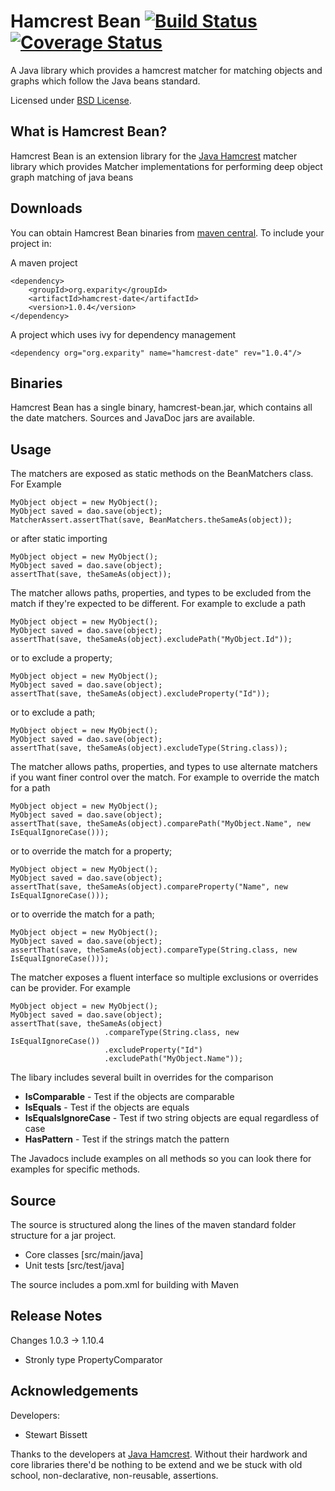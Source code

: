 Hamcrest Bean  [![Build Status](https://travis-ci.org/eXparity/hamcrest-bean.svg?branch=master)](https://travis-ci.org/eXparity/hamcrest-bean) [![Coverage Status](https://coveralls.io/repos/eXparity/hamcrest-bean/badge.png?branch=master)](https://coveralls.io/r/eXparity/hamcrest-bean?branch=master)
=============

A Java library which provides a hamcrest matcher for matching objects and graphs which follow the Java beans standard.

Licensed under [BSD License][].

What is Hamcrest Bean?
-----------------
Hamcrest Bean is an extension library for the [Java Hamcrest][] matcher library which provides Matcher implementations for performing deep object graph matching of java beans

Downloads
---------
You can obtain Hamcrest Bean binaries from [maven central][]. To include your project in:

A maven project

    <dependency>
        <groupId>org.exparity</groupId>
        <artifactId>hamcrest-date</artifactId>
        <version>1.0.4</version>
    </dependency>

A project which uses ivy for dependency management

    <dependency org="org.exparity" name="hamcrest-date" rev="1.0.4"/>
            
Binaries
--------
Hamcrest Bean has a single binary, hamcrest-bean.jar, which contains all the date matchers. Sources and JavaDoc jars are available.

Usage
-------------

The matchers are exposed as static methods on the BeanMatchers class. For Example

    MyObject object = new MyObject();
    MyObject saved = dao.save(object);
    MatcherAssert.assertThat(save, BeanMatchers.theSameAs(object));

or after static importing

    MyObject object = new MyObject();
    MyObject saved = dao.save(object);
    assertThat(save, theSameAs(object));

The matcher allows paths, properties, and types to be excluded from the match if they're expected to be different. For example to exclude a path 

    MyObject object = new MyObject();
    MyObject saved = dao.save(object);
    assertThat(save, theSameAs(object).excludePath("MyObject.Id"));

or to exclude a property;

    MyObject object = new MyObject();
    MyObject saved = dao.save(object);
    assertThat(save, theSameAs(object).excludeProperty("Id"));

or to exclude a path;

    MyObject object = new MyObject();
    MyObject saved = dao.save(object);
    assertThat(save, theSameAs(object).excludeType(String.class));

The matcher allows paths, properties, and types to use alternate matchers if you want finer control over the match. For example to override the match for a path

    MyObject object = new MyObject();
    MyObject saved = dao.save(object);
    assertThat(save, theSameAs(object).comparePath("MyObject.Name", new IsEqualIgnoreCase()));

or to override the match for a property;

    MyObject object = new MyObject();
    MyObject saved = dao.save(object);
    assertThat(save, theSameAs(object).compareProperty("Name", new IsEqualIgnoreCase()));

or to override the match for a path;

    MyObject object = new MyObject();
    MyObject saved = dao.save(object);
    assertThat(save, theSameAs(object).compareType(String.class, new IsEqualIgnoreCase()));

The matcher exposes a fluent interface so multiple exclusions or overrides can be provider. For example

    MyObject object = new MyObject();
    MyObject saved = dao.save(object);
    assertThat(save, theSameAs(object)
                         .compareType(String.class, new IsEqualIgnoreCase())
                         .excludeProperty("Id")
                         .excludePath("MyObject.Name"));
 
The libary includes several built in overrides for the comparison

* __IsComparable__ - Test if the objects are comparable
* __IsEquals__ - Test if the objects are equals
* __IsEqualsIgnoreCase__ - Test if two string objects are equal regardless of case
* __HasPattern__ - Test if the strings match the pattern

The Javadocs include examples on all methods so you can look there for examples for specific methods.

Source
------
The source is structured along the lines of the maven standard folder structure for a jar project.

  * Core classes [src/main/java]
  * Unit tests [src/test/java]

The source includes a pom.xml for building with Maven 

Release Notes
-------------
Changes 1.0.3 -> 1.10.4
  * Stronly type PropertyComparator


Acknowledgements
----------------
Developers:
  * Stewart Bissett

Thanks to the developers at [Java Hamcrest][]. Without their hardwork and core libraries there'd be nothing to be extend and we be stuck with old school, non-declarative, non-reusable, assertions.

[BSD License]: http://opensource.org/licenses/BSD-3-Clause
[Maven central]: http://search.maven.org/#search%7Cga%7C1%7Ca%3A%22hamcrest-bean%22
[Java Hamcrest]: http://github.com/hamcrest/JavaHamcrest
